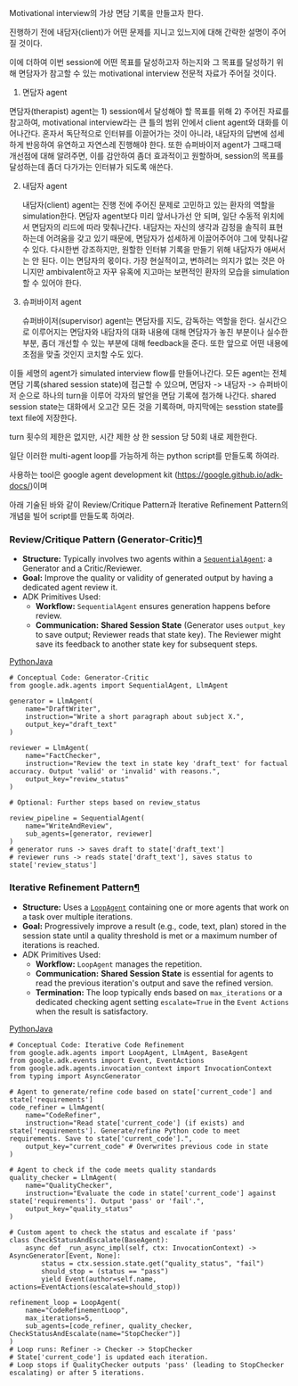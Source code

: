 Motivational interview의 가상 면담 기록을 만들고자 한다.

진행하기 전에 내담자(client)가 어떤 문제를 지니고 있느지에 대해 간략한 설명이 주어질 것이다.

이에 더하여 이번 session에 어떤 목표를 달성하고자 하는지와 그 목표를 달성하기 위해 면담자가 참고할 수 있는 motivational interview 전문적 자료가 주어질 것이다.



1) 면담자 agent

면담자(therapist) agent는 1) session에서 달성해야 할 목표를 위해 2) 주어진 자료를 참고하여, motivational interview라는 큰 틀의 범위 안에서 client agent와 대화를 이어나간다. 혼자서 독단적으로 인터뷰를 이끌어가는 것이 아니라, 내담자의 답변에 섬세하게 반응하여 유연하고 자연스레 진행해야 한다. 또한 슈퍼바이저 agent가 그때그때 개선점에 대해 알려주면, 이를 감안하여 좀더 효과적이고 원할하며, session의 목표를 달성하는데 좀더 다가가는 인터뷰가 되도록 애쓴다.



2. 내담자 agent

   내담자(client) agent는 진행 전에 주어진 문제로 고민하고 있는 환자의 역할을 simulation한다. 면담자 agent보다 미리 앞서나가선 안 되며, 일단 수동적 위치에서 면담자의 리드에 따라 맞춰나간다. 내담자는 자신의 생각과 감정을 솔직히 표현하는데 어려움을 갖고 있기 때문에, 면담자가 섬세하게 이끌어주어야 그에 맞춰나갈 수 있다. 다시한번 강조하지만, 원할한 인터뷰 기록을 만들기 위해 내담자가 애써서는 안 된다. 이는 면담자의 몫이다. 가장 현실적이고, 변하려는 의지가 없는 것은 아니지만 ambivalent하고 자꾸 유혹에 지고마는 보편적인 환자의 모습을 simulation 할 수 있어야 한다.

3. 슈퍼바이저 agent

   슈퍼바이저(supervisor) agent는 면담자를 지도, 감독하는 역할을 한다. 실시간으로 이루어지는 면담자와 내담자의 대화 내용에 대해 면담자가 놓친 부분이나 실수한 부분, 좀더 개선할 수 있는 부분에 대해 feedback을 준다. 또한 앞으로 어떤 내용에 초점을 맞출 것인지 코치할 수도 있다. 



이들 세명의 agent가 simulated interview flow를 만들어나간다. 모든 agent는 전체 면담 기록(shared session state)에 접근할 수 있으며, 면담자 -> 내담자 -> 슈퍼바이저 순으로 하나의 turn을 이루어 각자의 발언을 면담 기록에 첨가해 나간다. shared session state는 대화에서 오고간 모든 것을 기록하며, 마지막에는 sesstion state를 text file에 저장한다.

turn 횟수의 제한은 없지만, 시간 제한 상 한 session 당 50회 내로 제한한다.



일단 이러한 multi-agent loop를 가능하게 하는 python script를 만들도록 하여라. 

사용하는 tool은 google agent development kit (https://google.github.io/adk-docs/)이며

아래 기술된 바와 같이 Review/Critique Pattern과 Iterative Refinement Pattern의 개념을 빌어 script를 만들도록 하여라. 



### Review/Critique Pattern (Generator-Critic)[¶](https://google.github.io/adk-docs/agents/multi-agents/#reviewcritique-pattern-generator-critic)

- **Structure:** Typically involves two agents within a [`SequentialAgent`](https://google.github.io/adk-docs/agents/workflow-agents/sequential-agents/): a Generator and a Critic/Reviewer.
- **Goal:** Improve the quality or validity of generated output by having a dedicated agent review it.
- ADK Primitives Used:
  - **Workflow:** `SequentialAgent` ensures generation happens before review.
  - **Communication:** **Shared Session State** (Generator uses `output_key` to save output; Reviewer reads that state key). The Reviewer might save its feedback to another state key for subsequent steps.

[Python](https://google.github.io/adk-docs/agents/multi-agents/#python_11)[Java](https://google.github.io/adk-docs/agents/multi-agents/#java_11)

```
# Conceptual Code: Generator-Critic
from google.adk.agents import SequentialAgent, LlmAgent

generator = LlmAgent(
    name="DraftWriter",
    instruction="Write a short paragraph about subject X.",
    output_key="draft_text"
)

reviewer = LlmAgent(
    name="FactChecker",
    instruction="Review the text in state key 'draft_text' for factual accuracy. Output 'valid' or 'invalid' with reasons.",
    output_key="review_status"
)

# Optional: Further steps based on review_status

review_pipeline = SequentialAgent(
    name="WriteAndReview",
    sub_agents=[generator, reviewer]
)
# generator runs -> saves draft to state['draft_text']
# reviewer runs -> reads state['draft_text'], saves status to state['review_status']
```

### Iterative Refinement Pattern[¶](https://google.github.io/adk-docs/agents/multi-agents/#iterative-refinement-pattern)

- **Structure:** Uses a [`LoopAgent`](https://google.github.io/adk-docs/agents/workflow-agents/loop-agents/) containing one or more agents that work on a task over multiple iterations.
- **Goal:** Progressively improve a result (e.g., code, text, plan) stored in the session state until a quality threshold is met or a maximum number of iterations is reached.
- ADK Primitives Used:
  - **Workflow:** `LoopAgent` manages the repetition.
  - **Communication:** **Shared Session State** is essential for agents to read the previous iteration's output and save the refined version.
  - **Termination:** The loop typically ends based on `max_iterations` or a dedicated checking agent setting `escalate=True` in the `Event Actions` when the result is satisfactory.

[Python](https://google.github.io/adk-docs/agents/multi-agents/#python_12)[Java](https://google.github.io/adk-docs/agents/multi-agents/#java_12)

```
# Conceptual Code: Iterative Code Refinement
from google.adk.agents import LoopAgent, LlmAgent, BaseAgent
from google.adk.events import Event, EventActions
from google.adk.agents.invocation_context import InvocationContext
from typing import AsyncGenerator

# Agent to generate/refine code based on state['current_code'] and state['requirements']
code_refiner = LlmAgent(
    name="CodeRefiner",
    instruction="Read state['current_code'] (if exists) and state['requirements']. Generate/refine Python code to meet requirements. Save to state['current_code'].",
    output_key="current_code" # Overwrites previous code in state
)

# Agent to check if the code meets quality standards
quality_checker = LlmAgent(
    name="QualityChecker",
    instruction="Evaluate the code in state['current_code'] against state['requirements']. Output 'pass' or 'fail'.",
    output_key="quality_status"
)

# Custom agent to check the status and escalate if 'pass'
class CheckStatusAndEscalate(BaseAgent):
    async def _run_async_impl(self, ctx: InvocationContext) -> AsyncGenerator[Event, None]:
        status = ctx.session.state.get("quality_status", "fail")
        should_stop = (status == "pass")
        yield Event(author=self.name, actions=EventActions(escalate=should_stop))

refinement_loop = LoopAgent(
    name="CodeRefinementLoop",
    max_iterations=5,
    sub_agents=[code_refiner, quality_checker, CheckStatusAndEscalate(name="StopChecker")]
)
# Loop runs: Refiner -> Checker -> StopChecker
# State['current_code'] is updated each iteration.
# Loop stops if QualityChecker outputs 'pass' (leading to StopChecker escalating) or after 5 iterations.
```